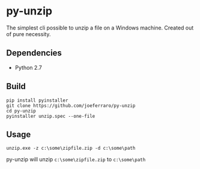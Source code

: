 # py-unzip

The simplest cli possible to unzip a file on a Windows machine. Created out of pure necessity.

## Dependencies

- Python 2.7

## Build

```
pip install pyinstaller
git clone https://github.com/joeferraro/py-unzip
cd py-unzip
pyinstaller unzip.spec --one-file
```

## Usage

```
unzip.exe -z c:\some\zipfile.zip -d c:\some\path
```

py-unzip will unzip `c:\some\zipfile.zip` to `c:\some\path`
